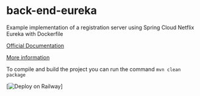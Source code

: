 # back-end-eureka

Example implementation of a registration server using Spring Cloud Netflix Eureka with Dockerfile

[Official Documentation](https://cloud.spring.io/spring-cloud-netflix/reference/html/)

[More information](https://www.baeldung.com/spring-cloud-netflix-eureka)

To compile and build the project you can run the command ``mvn clean package``

[![Deploy on Railway](https://railway.app/button.svg)]